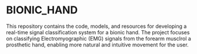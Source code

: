 # BIONIC_HAND
This repository contains the code, models, and resources for developing a real-time signal classification system for a bionic hand. The project focuses on classifying Electromyographic (EMG) signals from the forearm musclrol a prosthetic hand, enabling more natural and intuitive movement for the user.
